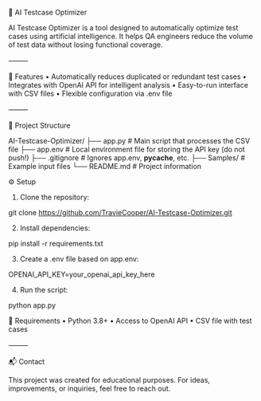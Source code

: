 🧠 AI Testcase Optimizer

AI Testcase Optimizer is a tool designed to automatically optimize test cases using artificial intelligence. It helps QA engineers reduce the volume of test data without losing functional coverage.

⸻

🚀 Features
 • Automatically reduces duplicated or redundant test cases
 • Integrates with OpenAI API for intelligent analysis
 • Easy-to-run interface with CSV files
 • Flexible configuration via .env file

⸻

📁 Project Structure

AI-Testcase-Optimizer/
├── app.py           # Main script that processes the CSV file
├── app.env          # Local environment file for storing the API key (do not push!)
├── .gitignore       # Ignores app.env, __pycache__, etc.
├── Samples/         # Example input files
└── README.md        # Project information

⚙️ Setup
 1. Clone the repository:

git clone https://github.com/TravieCooper/AI-Testcase-Optimizer.git

2. Install dependencies:

pip install -r requirements.txt

3. Create a .env file based on app.env:

OPENAI_API_KEY=your_openai_api_key_here

4. Run the script:

python app.py

📌 Requirements
 • Python 3.8+
 • Access to OpenAI API
 • CSV file with test cases

⸻

📬 Contact

This project was created for educational purposes.
For ideas, improvements, or inquiries, feel free to reach out.
